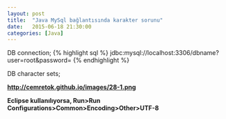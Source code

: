 ```yaml
---
layout: post
title:  "Java MySql bağlantısında karakter sorunu"
date:   2015-06-18 21:30:00
categories: [Java]
---
```


DB connection;
{% highlight sql %}
jdbc:mysql://localhost:3306/dbname?user=root&password=
{% endhighlight %}

DB character sets;

<b><a href="http://cemretok.github.io/images/28-1.png">http://cemretok.github.io/images/28-1.png</a><b><br>

Eclipse kullanılıyorsa, <b>Run>Run Configurations>Common>Encoding>Other>UTF-8<b>



